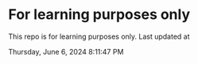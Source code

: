 # For learning purposes only
This repo is for learning purposes only.
Last updated at

Thursday, June 6, 2024 8:11:47 PM

